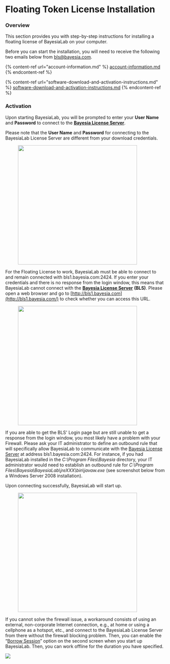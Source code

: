 # Floating Token License Installation

### Overview

This section provides you with step-by-step instructions for installing a floating license of BayesiaLab on your computer.

Before you can start the installation, you will need to receive the following two emails below from [bls@bayesia.com](mailto:bls@bayesia.com).

{% content-ref url="account-information.md" %}
[account-information.md](account-information.md)
{% endcontent-ref %}

{% content-ref url="software-download-and-activation-instructions.md" %}
[software-download-and-activation-instructions.md](software-download-and-activation-instructions.md)
{% endcontent-ref %}

### Activation

Upon starting BayesiaLab, you will be prompted to enter your **User Name** and **Password** to connect to the [**Bayesia License Server**](https://bayesia.clickhelp.co/articles/bayesialab-knowledge-hub/bayesia-license-server).

Please note that the **User Name** and **Password** for connecting to the BayesiaLab License Server are different from your download credentials.

<figure><img src="https://bayesia.clickhelp.co/resources/Storage/bayesialab-knowledge-hub/BlabC/attachments/2392721/6652861.png" alt="" width="375"><figcaption></figcaption></figure>

For the Floating License to work, BayesiaLab must be able to connect to and remain connected with bls1.bayesia.com:2424. If you enter your credentials and there is no response from the login window, this means that BayesiaLab cannot connect with the [**Bayesia License Server**](https://bayesia.clickhelp.co/articles/bayesialab-knowledge-hub/bayesia-license-server) **(BLS)**. Please open a web browser and go to [http://bls1.bayesia.com](http://bls1.bayesia.com/) to check whether you can access this URL.

<figure><img src="https://bayesia.clickhelp.co/resources/Storage/bayesialab-knowledge-hub/BlabC/attachments/2392721/12845152.png" alt="" width="375"><figcaption></figcaption></figure>

If you are able to get the BLS' Login page but are still unable to get a response from the login window, you most likely have a problem with your Firewall. Please ask your IT administrator to define an outbound rule that will specifically allow BayesiaLab to communicate with the [Bayesia License Server](https://bayesia.clickhelp.co/articles/bayesialab-knowledge-hub/bayesia-license-server) at address bls1.bayesia.com:2424. For instance, if you had BayesiaLab installed in the _C:\Program Files\Bayesia_ directory, your IT administrator would need to establish an outbound rule for _C:\Program Files\Bayesia\BayesiaLab\jreXXX\bin\javaw.exe_ (see screenshot below from a Windows Server 2008 installation).

Upon connecting successfully, BayesiaLab will start up.

<figure><img src="https://bayesia.clickhelp.co/resources/Storage/bayesialab-knowledge-hub/BlabC/attachments/2392721/6652863.png" alt="" width="375"><figcaption></figcaption></figure>

If you cannot solve the firewall issue, a workaround consists of using an external, non-corporate Internet connection, e.g., at home or using a cellphone as a hotspot, etc., and connect to the BayesiaLab License Server from there without the firewall blocking problem. Then, you can enable the “[Borrow Session](http://library.bayesia.com/pages/viewpage.action?pageId=6684825)” option on the second screen when you start up BayesiaLab. Then, you can work offline for the duration you have specified.

![](https://bayesia.clickhelp.co/resources/Storage/bayesialab-knowledge-hub/floating-license-2392721-2020-06-09.png)
